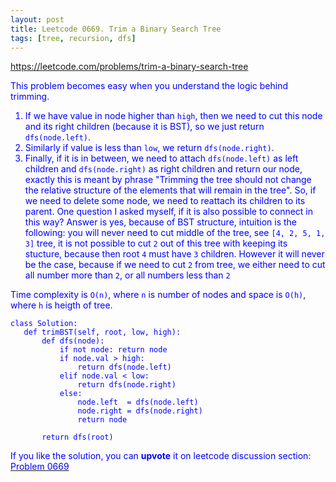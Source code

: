 ```yaml
---
layout: post
title: Leetcode 0669. Trim a Binary Search Tree
tags: [tree, recursion, dfs]
---
```


<a href="https://leetcode.com/problems/trim-a-binary-search-tree"> <font color = blue>https://leetcode.com/problems/trim-a-binary-search-tree

This problem becomes easy when you understand the logic behind trimming. 
 
 1. If we have value in node higher than `high`, then we need to cut this node and its right children (because it is BST), so we just return `dfs(node.left)`.
 2.  Similarly if value is less than `low`, we return `dfs(node.right)`. 
 3.  Finally, if it is in between, we need to attach `dfs(node.left)` as left children and `dfs(node.right)` as right children and return our node, exactly this is meant by phrase "Trimming the tree should not change the relative structure of the elements that will remain in the tree". So, if we need to delete some node, we need to reattach its children to its parent. One question I asked myself, if it is also possible to connect in this way? Answer is yes, because of BST structure, intuition is the following: you will never need to cut middle of the tree, see `[4, 2, 5, 1, 3]` tree, it is not possible to cut `2` out of this tree with keeping its stucture, because then root `4` must have `3` children. However it will never be the case, because if we need to cut `2` from tree, we either need to cut all number more than `2`, or all numbers less than `2`
   
 Time complexity is `O(n)`, where `n` is number of nodes and space is `O(h)`, where `h` is heigth of tree.
 
 ```
 class Solution:
    def trimBST(self, root, low, high):
        def dfs(node):
            if not node: return node
            if node.val > high:
                return dfs(node.left)
            elif node.val < low:
                return dfs(node.right)
            else:
                node.left  = dfs(node.left)
                node.right = dfs(node.right)
                return node
            
        return dfs(root)
```

If you like the solution, you can **upvote** it on leetcode discussion section:<a href="https://leetcode.com/problems/trim-a-binary-search-tree/discuss/1046206/python-dfs-solution-explained"> <font color = blue>Problem 0669
